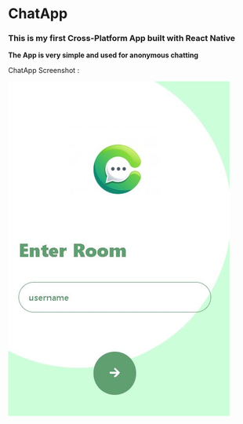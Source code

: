 
# ChatApp

### This is my first Cross-Platform App built with React Native
**The App is very simple and used for anonymous chatting**

ChatApp Screenshot :

![Image of Yaktocat](https://github.com/Dipanjan9/ChatApp/blob/master/chatapp.JPG)
